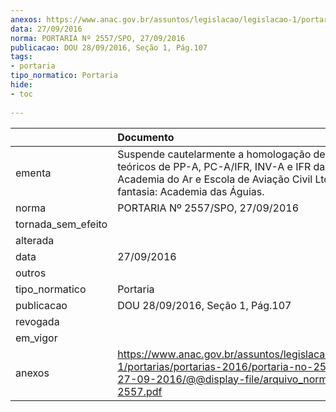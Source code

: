 ```yaml
---
anexos: https://www.anac.gov.br/assuntos/legislacao/legislacao-1/portarias/portarias-2016/portaria-no-2557-spo-27-09-2016/@@display-file/arquivo_norma/PA2016-2557.pdf
data: 27/09/2016
norma: PORTARIA Nº 2557/SPO, 27/09/2016
publicacao: DOU 28/09/2016, Seção 1, Pág.107
tags:
- portaria
tipo_normatico: Portaria
hide: 
- toc 
 
---
```


|                    | Documento                                                                                                                                                                               |
|:-------------------|:----------------------------------------------------------------------------------------------------------------------------------------------------------------------------------------|
| ementa             | Suspende cautelarmente a homologação de cursos teóricos de PP-A, PC-A/IFR, INV-A e IFR da Jundiaí - Academia do Ar e Escola de Aviação Civil Ltda., nome fantasia: Academia das Águias. |
| norma              | PORTARIA Nº 2557/SPO, 27/09/2016                                                                                                                                                        |
| tornada_sem_efeito |                                                                                                                                                                                         |
| alterada           |                                                                                                                                                                                         |
| data               | 27/09/2016                                                                                                                                                                              |
| outros             |                                                                                                                                                                                         |
| tipo_normatico     | Portaria                                                                                                                                                                                |
| publicacao         | DOU 28/09/2016, Seção 1, Pág.107                                                                                                                                                        |
| revogada           |                                                                                                                                                                                         |
| em_vigor           |                                                                                                                                                                                         |
| anexos             | https://www.anac.gov.br/assuntos/legislacao/legislacao-1/portarias/portarias-2016/portaria-no-2557-spo-27-09-2016/@@display-file/arquivo_norma/PA2016-2557.pdf                          |